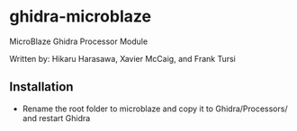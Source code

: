 # ghidra-microblaze
MicroBlaze Ghidra Processor Module

Written by: Hikaru Harasawa, Xavier McCaig, and Frank Tursi

## Installation
- Rename the root folder to microblaze and copy it to Ghidra/Processors/ and restart Ghidra
